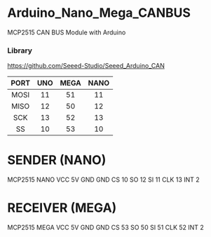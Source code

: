 # Arduino_Nano_Mega_CANBUS

MCP2515 CAN BUS Module with Arduino

### Library
https://github.com/Seeed-Studio/Seeed_Arduino_CAN

| PORT  |  UNO  |  MEGA |  NANO |
| :---: | :---: | :---: | :---: |
|  MOSI |  11  |  51  |  11  |
|  MISO |  12  |  50  |  12  |
|  SCK  |  13  |  52  |  13  |
|  SS   |  10  |  53  |  10  |

# SENDER (NANO)

MCP2515  NANO
  VCC     5V
  GND     GND
  CS      10
  SO      12
  SI      11
  CLK     13
  INT     2

# RECEIVER (MEGA)

MCP2515  MEGA
  VCC     5V
  GND     GND
  CS      53
  SO      50
  SI      51
  CLK     52
  INT     2
